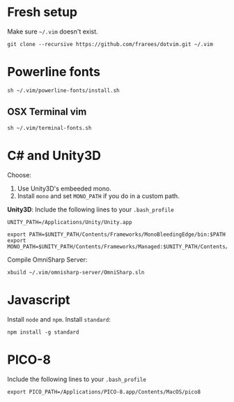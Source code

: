 # Fresh setup

Make sure `~/.vim` doesn't exist. 

```
git clone --recursive https://github.com/frarees/dotvim.git ~/.vim
```
# Powerline fonts

```
sh ~/.vim/powerline-fonts/install.sh
```

## OSX Terminal vim

```
sh ~/.vim/terminal-fonts.sh
```

# C# and Unity3D

Choose:

1. Use Unity3D's embeeded mono. 
2. Install `mono` and set `MONO_PATH` if you do in a custom path. 

__Unity3D__: Include the following lines to your `.bash_profile`

```
UNITY_PATH=/Applications/Unity/Unity.app

export PATH=$UNITY_PATH/Contents/Frameworks/MonoBleedingEdge/bin:$PATH
export MONO_PATH=$UNITY_PATH/Contents/Frameworks/Managed:$UNITY_PATH/Contents/Frameworks/MonoBleedingEdge/lib/mono/4.5
```

Compile OmniSharp Server:

```
xbuild ~/.vim/omnisharp-server/OmniSharp.sln
```

# Javascript

Install `node` and `npm`. Install `standard`:

```
npm install -g standard
```

# PICO-8

Include the following lines to your `.bash_profile`

```
export PICO_PATH=/Applications/PICO-8.app/Contents/MacOS/pico8
```

